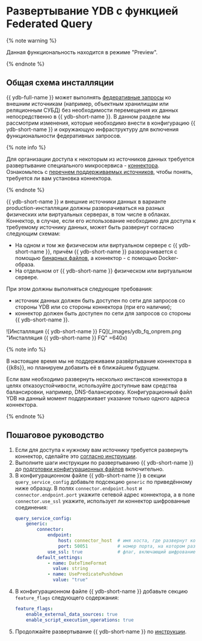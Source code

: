 # Развертывание YDB с функцией Federated Query

{% note warning %}

Данная функциональность находится в режиме "Preview".

{% endnote %}

## Общая схема инсталляции

{{ ydb-full-name }} может выполнять [федеративные запросы](../../concepts/federated_query/index.md) ко внешним источникам (например, объектным хранилищам или реляционным СУБД) без необходимости перемещения их данных непосредственно в {{ ydb-short-name }}. В данном разделе мы рассмотрим изменения, которые необходимо внести в конфигурацию {{ ydb-short-name }} и окружающую инфраструктуру для включения функциональности федеративных запросов. 

{% note info %}

Для организации доступа к некоторым из источников данных требуется развертывание специального микросервиса - [коннектора](../../concepts/federated_query/architecture.md#connectors). Ознакомьтесь c [перечнем поддерживаемых источников](../../concepts/federated_query/architecture.md#suppored-datasources), чтобы понять, требуется ли вам установка коннектора.

{% endnote %}
 
{{ ydb-short-name }} и внешние источники данных в варианте production-инсталляции должны разворачиваться на разных физических или виртуальных серверах, в том числе в облаках. Коннектор, в случае, если его использование необходимо для доступа к требуемому источнику данных, может быть развернут согласно следующим схемам:

* На одном и том же физическом или виртуальном сервере c {{ ydb-short-name }}, причём {{ ydb-short-name }} разворачивается с помощью [бинарных файлов](./deploy-ydb-on-premises.md#install-binaries), а коннектор - с помощью Docker-образа.
* На отдельном от {{ ydb-short-name }} физическом или виртуальном сервере. 

При этом должны выполняться следующие требования:
* источник данных должен быть доступен по сети для запросов со стороны YDB или со стороны коннектора (при его наличии);
* коннектор должен быть доступен по сети для запросов со стороны {{ ydb-short-name }}.

![Инсталляция {{ ydb-short-name }} FQ](_images/ydb_fq_onprem.png "Инсталляция {{ ydb-short-name }} FQ" =640x)

{% note info %}

В настоящее время мы не поддерживаем развёртывание коннектора в {{k8s}}, но планируем добавить её в ближайшем будущем.

Если вам необходимо развернуть несколько инстансов коннектора в целях отказоустойчивости, используйте доступные вам средства балансировки, например, DNS-балансировку. Конфигурационный файл YDB на данный момент поддерживает указание только одного адреса коннектора.

{% endnote %}

## Пошаговое руководство

1. Если для доступа к нужному вам источнику требуется развернуть коннектор, сделайте это [согласно инструкции](./connector.md).
1. Выполните шаги инструкции по развертыванию {{ ydb-short-name }} до [подготовки конфигурационных файлов](./deploy-ydb-on-premises.md#config) включительно.
1. В конфигурационном файле {{ ydb-short-name }} в секции `query_service_config` добавьте подсекцию `generic` по приведённому ниже образцу. В полях `connector.endpoint.host` и `connector.endpoint.port` укажите сетевой адрес коннектора, а в поле `connector.use_ssl` укажите, использует ли коннектор шифрованные соединения:
    ```yaml
    query_service_config:
        generic:
            connector:
                endpoint:
                    host: connector_host  # имя хоста, где развернут коннектор
                    port: 50051           # номер порта, на котором развернут слушающий сокет коннектора
                use_ssl: true             # флаг, включающий шифрование соединений
            default_settings:
                - name: DateTimeFormat
                  value: string
                - name: UsePredicatePushdown
                  value: "true"
    ```
1. В конфигурационном файле {{ ydb-short-name }} добавьте секцию `feature_flags` следующего содержания:
    ```yaml
    feature_flags:
        enable_external_data_sources: true
        enable_script_execution_operations: true
    ```
1. Продолжайте развертывание {{ ydb-short-name }} по [инструкции](./deploy-ydb-on-premises.md). 

